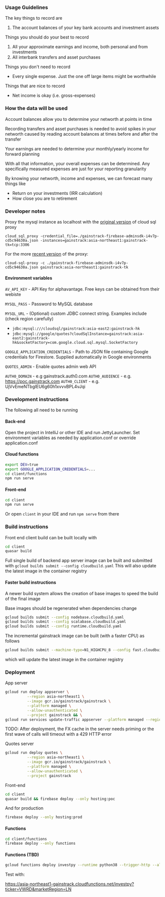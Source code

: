 ### Usage Guidelines

The key things to record are
1. The account balances of your key bank accounts and investment assets

Things you should do your best to record
1. All your approximate earnings and income, both personal and from investments
2. All interbank transfers and asset purchases

Things you don't need to record
- Every single expense. Just the one off large items might be worthwhile

Things that are nice to record
- Net income is okay (i.e. gross-expenses)

### How the data will be used
Account balances allow you to determine your networth at points in time

Recording transfers and asset purchases is needed to avoid spikes in your networth caused by reading account balances at times before and after the transfer

Your earnings are needed to determine your monthly/yearly income for forward planning

With all that information, your overall expenses can be determined. Any specifically measured expenses are just for your reporting granularity

By knowing your networth, income and expenses, we can forecast many things like
* Return on your investments (IRR calculation)
* How close you are to retirement

### Developer notes

Proxy the mysql instance as localhost with the [original version](https://cloud.google.com/sql/docs/mysql/sql-proxy) of cloud sql proxy

`cloud_sql_proxy -credential_file=./gainstrack-firebase-adminsdk-i4v7p-cd5c94630a.json -instances=gainstrack:asia-northeast1:gainstrack-tk=tcp:3306`

For the more [recent version](https://github.com/GoogleCloudPlatform/cloud-sql-proxy) of the proxy:

`cloud-sql-proxy -c ./gainstrack-firebase-adminsdk-i4v7p-cd5c94630a.json gainstrack:asia-northeast1:gainstrack-tk`

#### Environment variables
`AV_API_KEY` - API Key for alphavantage. Free keys can be obtained from their webiste

`MYSQL_PASS` - Password to MySQL database

`MYSQL_URL` - (Optional) custom JDBC connect string. Examples include (check region carefully)
- `jdbc:mysql:///cloudsql/gainstrack:asia-east2:gainstrack-hk`
- `jdbc:mysql://google/quotes?cloudSqlInstance=gainstrack:asia-east2:gainstrack-hk&socketFactory=com.google.cloud.sql.mysql.SocketFactory`

`GOOGLE_APPLICATION_CREDENTIALS` - Path to JSON file containing Google credentials for Firestore. Supplied automatically in Google environments

`QUOTES_ADMIN` - Enable quotes admin web API

`AUTH0_DOMAIN` - e.g gainstrack.auth0.com
`AUTH0_AUDIENCE` - e.g. https://poc.gainstrack.com
`AUTH0_CLIENT` - e.g. UjVvEmeNTbgIEU6g60h1xvvvBPL4vJqi

### Development instructions
The following all need to be running
#### Back-end
Open the project in IntelliJ or other IDE and run JettyLauncher. Set environment variables as needed by application.conf or override application.conf

#### Cloud functions
```bash
export DEV=true
export GOOGLE_APPLICATION_CREDENTIALS=...
cd client/functions
npm run serve
```

#### Front-end
```bash
cd client
npm run serve
```
Or open `client` in your IDE and run `npm serve` from there


### Build instructions

Front end client build can be built locally with
```bash
cd client
quasar build
```


Full single build of backend app server image can be built and submitted with
`gcloud builds submit --config cloudbuild.yaml`
This will also update the latest image in the container registry

#### Faster build instructions
A newer build system allows the creation of base images to speed the build of the final image

Base images should be regenerated when dependencies change
```bash
gcloud builds submit --config nodebase.cloudbuild.yaml
gcloud builds submit --config scalabase.cloudbuild.yaml
gcloud builds submit --config runtime.cloudbuild.yaml
```

The incremental gainstrack image can be built (with a faster CPU) as follows
```bash
gcloud builds submit --machine-type=N1_HIGHCPU_8 --config fast.cloudbuild.yaml
```
which will update the latest image in the container registry

### Deployment

App server
```bash
gcloud run deploy appserver \
          --region asia-northeast1 \
          --image gcr.io/gainstrack/gainstrack \
          --platform managed \
          --allow-unauthenticated \
          --project gainstrack && \
gcloud run services update-traffic appserver --platform managed --region asia-northeast1 --to-latest
```
TODO: After deployment, the FX cache in the server needs priming or the first wave of calls will timeout with a 429 HTTP error

Quotes server
```bash
gcloud run deploy quotes \
          --region asia-northeast1 \
          --image gcr.io/gainstrack/gainstrack \
          --platform managed \
          --allow-unauthenticated \
          --project gainstrack
```
Front-end
```bash
cd client
quasar build && firebase deploy --only hosting:poc
```
And for production
```bash
firebase deploy --only hosting:prod
```

#### Functions
```bash
cd client/functions
firebase deploy --only functions
```

#### Functions (TBD)
```bash
gcloud functions deploy investpy --runtime python38 --trigger-http --allow-unauthenticated --region=asia-northeast1
```
Test with:

https://asia-northeast1-gainstrack.cloudfunctions.net/investpy?ticker=VWRD&marketRegion=LN